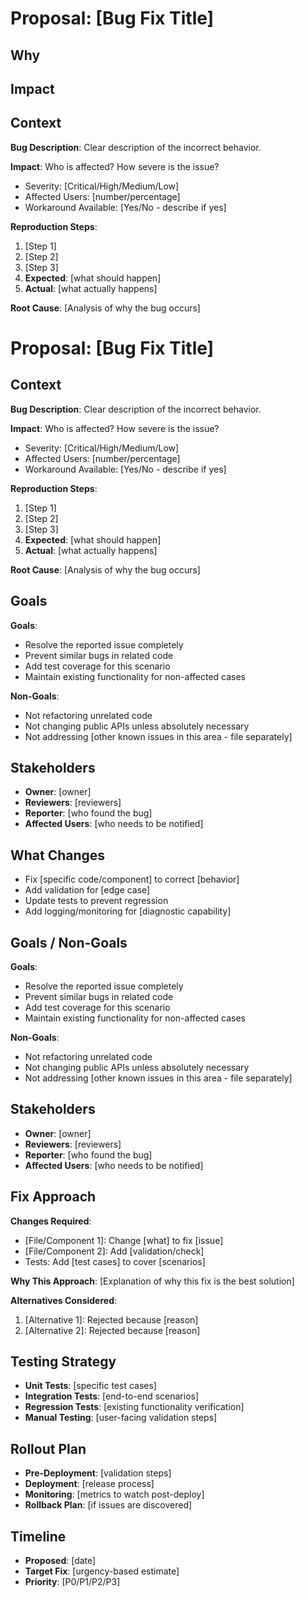 # Proposal: [Bug Fix Title]

## Why

## Impact

## Context

**Bug Description**: Clear description of the incorrect behavior.

**Impact**: Who is affected? How severe is the issue?
- Severity: [Critical/High/Medium/Low]
- Affected Users: [number/percentage]
- Workaround Available: [Yes/No - describe if yes]

**Reproduction Steps**:
1. [Step 1]
2. [Step 2]
3. [Step 3]
4. **Expected**: [what should happen]
5. **Actual**: [what actually happens]

**Root Cause**: [Analysis of why the bug occurs]

# Proposal: [Bug Fix Title]

## Context

**Bug Description**: Clear description of the incorrect behavior.

**Impact**: Who is affected? How severe is the issue?
- Severity: [Critical/High/Medium/Low]
- Affected Users: [number/percentage]
- Workaround Available: [Yes/No - describe if yes]

**Reproduction Steps**:
1. [Step 1]
2. [Step 2]
3. [Step 3]
4. **Expected**: [what should happen]
5. **Actual**: [what actually happens]

**Root Cause**: [Analysis of why the bug occurs]

## Goals

**Goals**:
- Resolve the reported issue completely
- Prevent similar bugs in related code
- Add test coverage for this scenario
- Maintain existing functionality for non-affected cases

**Non-Goals**:
- Not refactoring unrelated code
- Not changing public APIs unless absolutely necessary
- Not addressing [other known issues in this area - file separately]

## Stakeholders

- **Owner**: [owner]
- **Reviewers**: [reviewers]
- **Reporter**: [who found the bug]
- **Affected Users**: [who needs to be notified]

## What Changes

- Fix [specific code/component] to correct [behavior]
- Add validation for [edge case]
- Update tests to prevent regression
- Add logging/monitoring for [diagnostic capability]

## Goals / Non-Goals

**Goals**:
- Resolve the reported issue completely
- Prevent similar bugs in related code
- Add test coverage for this scenario
- Maintain existing functionality for non-affected cases

**Non-Goals**:
- Not refactoring unrelated code
- Not changing public APIs unless absolutely necessary
- Not addressing [other known issues in this area - file separately]

## Stakeholders

- **Owner**: [owner]
- **Reviewers**: [reviewers]
- **Reporter**: [who found the bug]
- **Affected Users**: [who needs to be notified]

## Fix Approach

**Changes Required**:
- [File/Component 1]: Change [what] to fix [issue]
- [File/Component 2]: Add [validation/check]
- Tests: Add [test cases] to cover [scenarios]

**Why This Approach**:
[Explanation of why this fix is the best solution]

**Alternatives Considered**:
1. [Alternative 1]: Rejected because [reason]
2. [Alternative 2]: Rejected because [reason]

## Testing Strategy

- **Unit Tests**: [specific test cases]
- **Integration Tests**: [end-to-end scenarios]
- **Regression Tests**: [existing functionality verification]
- **Manual Testing**: [user-facing validation steps]

## Rollout Plan

- **Pre-Deployment**: [validation steps]
- **Deployment**: [release process]
- **Monitoring**: [metrics to watch post-deploy]
- **Rollback Plan**: [if issues are discovered]

## Timeline

- **Proposed**: [date]
- **Target Fix**: [urgency-based estimate]
- **Priority**: [P0/P1/P2/P3]
